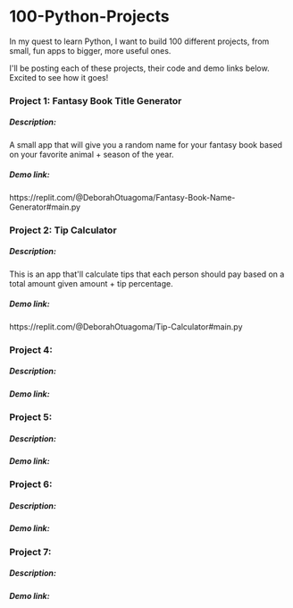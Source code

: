 # 100-Python-Projects

In my quest to learn Python, I want to build 100 different projects, from small, fun apps to bigger, more useful ones.

I'll be posting each of these projects, their code and demo links below. Excited to see how it goes!

<h3>Project 1: Fantasy Book Title Generator</h3>
<h5>Description:</h5> A small app that will give you a random name for your fantasy book based on your favorite animal + season of the year.
<h5>Demo link:</h5> https://replit.com/@DeborahOtuagoma/Fantasy-Book-Name-Generator#main.py

<h3>Project 2: Tip Calculator</h3>
<h5>Description:</h5> This is an app that'll calculate tips that each person should pay based on a total amount given amount + tip percentage. 
<h5>Demo link:</h5> https://replit.com/@DeborahOtuagoma/Tip-Calculator#main.py

<h3>Project 4: </h3>
<h5>Description:</h5> 
<h5>Demo link:</h5> 

<h3>Project 5: </h3>
<h5>Description:</h5> 
<h5>Demo link:</h5> 

<h3>Project 6: </h3>
<h5>Description:</h5> 
<h5>Demo link:</h5> 

<h3>Project 7: </h3>
<h5>Description:</h5> 
<h5>Demo link:</h5> 


